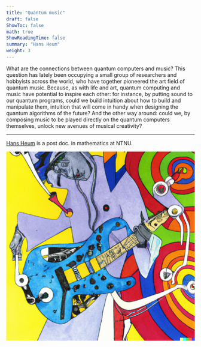 ```yaml
---
title: "Quantum music"
draft: false
ShowToc: false
math: true
ShowReadingTime: false
summary: "Hans Heum"
weight: 3
---
```


What are the connections between quantum computers and music? This question has lately been occupying a small group of researchers and hobbyists across the world, who have together pioneered the art field of quantum music. Because, as with life and art, quantum computing and music have potential to inspire each other: for instance, by putting sound to our quantum programs, could we build intuition about how to build and manipulate them, intuition that will come in handy when designing the quantum algorithms of the future? And the other way around: could we, by composing music to be played directly on the quantum computers themselves, unlock new avenues of musical creativity?

---

[Hans Heum](https://www.ntnu.edu/employees/hans.heum) is a post doc. in mathematics at NTNU. 

<img src="images/quantum3.png#invert" alt="Error loading image" width="700"/>

